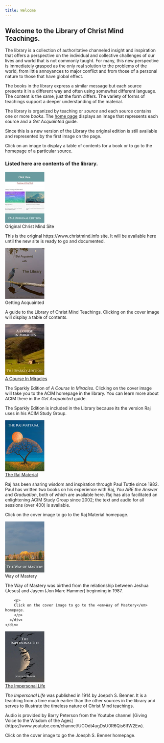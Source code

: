 ```yaml
---
title: Welcome
---
```


<h2 class="disable-paragraph-marker ui header">
  Welcome to the Library of Christ Mind Teachings.
</h2>

The library is a collection of authoritative channeled insight and inspiration that offers a perspective on the individual and collective challenges of our lives and world that is not commonly taught. For many, this new perspective is immediately grasped as the only real solution to the problems of the world, from little annoyances to major conflict and from those of a personal nature to those that have global effect.

The books in the library express a similar message but each source presents it in a different way and often using somewhat different language. The content is the same, just the form differs. The variety of forms of teachings support a deeper understanding of the material.

The library is organized by teaching or *source* and each source contains one or more *books*. The [home page](/) displays an image that represents each source and a *Get Acquainted* guide. 

Since this is a new version of the Library the original edition is still available and represented by the first image on the page. 

Click on an image to display a table of contents for a book or to go to the homepage of a particular source.

<h3 class="ui header">Listed here are contents of the library.</h3>

<div class="ui items">
  <div class="item">
    <a id="orig-christmind-info" href="https://orig.christmind.info" class="ui tiny image"
      data-tooltip="Click to visit the original CMI website.">
      <img src="/public/img/cmi/orig-toc.jpg">
    </a>
    <div class="content">
      <a id="orig-christmind-info" class="header">Original Christ Mind Site</a>
      <div class="description">
        <p>
          This is the original https://www.christmind.info site. It will be available here until
          the new site is ready to go and documented. 
        </p>
      </div>
    </div>
  </div>
  <div class="item">
    <a href="#" data-book="acq" class="toc-modal-open ui tiny image" data-tooltip="Click to view the Getting Acquainted table of contents.">
      <img src="/public/img/cmi/acq-toc.jpg">
    </a>
    <div class="content">
      <a class="header">Getting Acquainted</a>
      <div class="description">
        <p>
          A guide to the Library of Christ Mind Teachings. Clicking on the cover image will display a table of contents.
        </p>
      </div>
    </div>
  </div>
  <div class="item">
    <a href="/acim/" class="ui tiny image" data-tooltip="Click to view the ACIM Sparkly Edition.">
      <img src="/public/img/cmi/acim-toc.jpg">
    </a>
    <div class="content">
      <a href="/acim/" class="header">A Course In Miracles</a>
      <div class="description">
        <p>
          The Sparkly Edition of <em>A Course In Miracles</em>. Clicking on the cover image will take you to the ACIM homepage in the library. You can learn more about ACIM there in the <em>Get Acquainted</em> guide.
        </p>
        <p>
          The Sparkly Edition is included in the Library because its the version Raj uses in his ACIM Study Group.
        </p>
      </div>
    </div>
  </div>
  <div class="item">
    <a href="/raj/" class="ui tiny image" data-tooltip="Click to view the Raj Material.">
      <img src="/public/img/cmi/raj-toc.jpg">
    </a>
    <div class="content">
      <a href="/raj/" class="header">The Raj Material</a>
      <div class="description">
        <p>
          Raj has been sharing wisdom and inspiration through Paul Tuttle since 1982. Paul has written two books on his experience with Raj, <em>You ARE the Answer</em> and <em>Graduation</em>, both of which are available here. Raj has also facilitated an enlightening ACIM Study Group since 2002; the text and audio for all sessions (over 400) is available.
        </p>
        <p>
          Click on the cover image to go to the Raj Material homepage.
        </p>
      </div>
    </div>
  </div>
  <div class="item">
    <a id="wom-christmind-info" href="https://wom.christmind.info" class="ui tiny image" data-tooltip="Click to view the Way of Mastery.">
      <img src="/public/img/cmi/wom-toc.jpg">
    </a>
    <div class="content">
      <a class="header">Way of Mastery</a>
      <div class="description">
        <p>
        The Way of Mastery was birthed from the relationship between Jeshua (Jesus) and Jayem (Jon Marc Hammer) beginning in 1987.
        </p>

        <p>
        Click on the cover image to go to the <em>Way of Mastery</em> homepage.
        </p>
      </div>
    </div>
  </div>
  <div class="item">
    <a href="/jsb/" class="ui tiny image" data-tooltip="Click to view The Impersonal Life.">
      <img src="/public/img/cmi/jsb-toc.jpg">
    </a>
    <div class="content">
      <a href="/jsb/" class="header">The Impersonal Life</a>
      <div class="description">
        <p>
          <em>The Impersonal Life</em> was published in 1914 by Joepsh S. Benner. It is a teaching from a time much earlier than the other sources in the library and serves to illustrate the timeless nature of Christ Mind teachings.
        </p>
        <p markdown="1">
          Audio is provided by Barry Peterson from the Youtube channel [Giving Voice to the Wisdom of the Ages](https://www.youtube.com/channel/UCOdt4ugDsU0R6Qis6lfW2Ew).
        </p>
        <p>
          Click on the cover image to go the Joesph S. Benner homepage.
        </p>
      </div>
    </div>
  </div>
</div>




